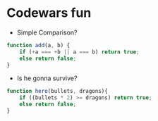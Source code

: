 # Codewars fun
* Simple Comparison?
```javascript
function add(a, b) {
    if (+a === +b || a === b) return true;
    else return false;
}
```
* Is he gonna survive?
```javascript
function hero(bullets, dragons){
    if ((bullets * 2) >= dragons) return true;
    else return false;
}
```

